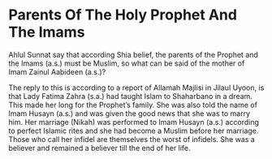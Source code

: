 Parents Of The Holy Prophet And The Imams
=========================================

Ahlul Sunnat say that according Shia belief, the parents of the Prophet
and the Imams (a.s.) must be Muslim, so what can be said of the mother
of Imam Zainul Aabideen (a.s.)?

The reply to this is according to a report of Allamah Majlisi in Jilaul
Uyoon, is that Lady Fatima Zahra (s.a.) had taught Islam to Shaharbano
in a dream. This made her long for the Prophet’s family. She was also
told the name of Imam Husayn (a.s.) and was given the good news that she
was to marry him. Her marriage (Nikah) was performed to Imam Husayn
(a.s.) according to perfect Islamic rites and she had become a Muslim
before her marriage. Those who call her infidel are themselves the worst
of infidels. She was a believer and remained a believer till the end of
her life.


